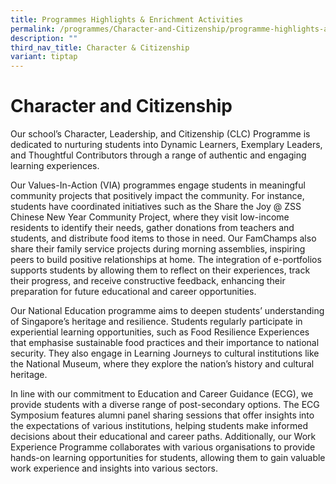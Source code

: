 ```yaml
---
title: Programmes Highlights & Enrichment Activities
permalink: /programmes/Character-and-Citizenship/programme-highlights-and-enrichment-activities/
description: ""
third_nav_title: Character & Citizenship
variant: tiptap
---
```

<h1>Character and Citizenship</h1>
<p>Our school’s Character, Leadership, and Citizenship (CLC) Programme is
dedicated to nurturing students into Dynamic Learners, Exemplary Leaders,
and Thoughtful Contributors through a range of authentic and engaging learning
experiences.</p>
<p>Our Values-In-Action (VIA) programmes engage students in meaningful community
projects that positively impact the community. For instance, students have
coordinated initiatives such as the Share the Joy @ ZSS Chinese New Year
Community Project, where they visit low-income residents to identify their
needs, gather donations from teachers and students, and distribute food
items to those in need. Our FamChamps also share their family service projects
during morning assemblies, inspiring peers to build positive relationships
at home. The integration of e-portfolios supports students by allowing
them to reflect on their experiences, track their progress, and receive
constructive feedback, enhancing their preparation for future educational
and career opportunities.</p>
<p>Our National Education programme aims to deepen students’ understanding
of Singapore’s heritage and resilience. Students regularly participate
in experiential learning opportunities, such as Food Resilience Experiences
that emphasise sustainable food practices and their importance to national
security. They also engage in Learning Journeys to cultural institutions
like the National Museum, where they explore the nation’s history and cultural
heritage.</p>
<p>In line with our commitment to Education and Career Guidance (ECG), we
provide students with a diverse range of post-secondary options. The ECG
Symposium features alumni panel sharing sessions that offer insights into
the expectations of various institutions, helping students make informed
decisions about their educational and career paths. Additionally, our Work
Experience Programme collaborates with various organisations to provide
hands-on learning opportunities for students, allowing them to gain valuable
work experience and insights into various sectors.</p>
